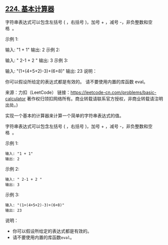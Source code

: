 ## [224. 基本计算器](https://leetcode-cn.com/problems/basic-calculator/)

字符串表达式可以包含左括号 ( ，右括号 )，加号 + ，减号 -，非负整数和空格  。

示例 1:

输入: "1 + 1"
输出: 2
示例 2:

输入: " 2-1 + 2 "
输出: 3
示例 3:

输入: "(1+(4+5+2)-3)+(6+8)"
输出: 23
说明：

你可以假设所给定的表达式都是有效的。
请不要使用内置的库函数 eval。

来源：力扣（LeetCode）
链接：https://leetcode-cn.com/problems/basic-calculator
著作权归领扣网络所有。商业转载请联系官方授权，非商业转载请注明出处。)

实现一个基本的计算器来计算一个简单的字符串表达式的值。

字符串表达式可以包含左括号 ( ，右括号 )，加号 + ，减号 -，非负整数和空格  。

示例 1:
```
输入: "1 + 1"
输出: 2
```

示例 2:
```
输入: " 2-1 + 2 "
输出: 3
```

示例 3:
```
输入: "(1+(4+5+2)-3)+(6+8)"
输出: 23
```

说明：

+ 你可以假设所给定的表达式都是有效的。
+ 请不要使用内置的库函数`eval`。
